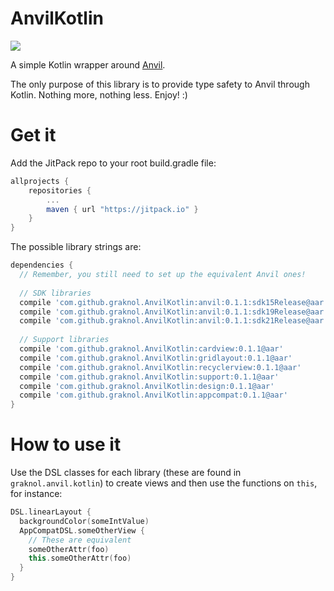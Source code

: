 # AnvilKotlin
[![](https://jitpack.io/v/graknol/AnvilKotlin.svg)](https://jitpack.io/#graknol/AnvilKotlin)

A simple Kotlin wrapper around [Anvil](https://github.com/zserge/anvil).

The only purpose of this library is to provide type safety to Anvil through Kotlin. Nothing more, nothing less. Enjoy! :) 

# Get it

Add the JitPack repo to your root build.gradle file:
```gradle
allprojects {
	repositories {
		...
		maven { url "https://jitpack.io" }
	}
}
```

The possible library strings are:
```gradle
dependencies {
  // Remember, you still need to set up the equivalent Anvil ones!
  
  // SDK libraries
  compile 'com.github.graknol.AnvilKotlin:anvil:0.1.1:sdk15Release@aar'
  compile 'com.github.graknol.AnvilKotlin:anvil:0.1.1:sdk19Release@aar'
  compile 'com.github.graknol.AnvilKotlin:anvil:0.1.1:sdk21Release@aar'
  
  // Support libraries
  compile 'com.github.graknol.AnvilKotlin:cardview:0.1.1@aar'
  compile 'com.github.graknol.AnvilKotlin:gridlayout:0.1.1@aar'
  compile 'com.github.graknol.AnvilKotlin:recyclerview:0.1.1@aar'
  compile 'com.github.graknol.AnvilKotlin:support:0.1.1@aar'
  compile 'com.github.graknol.AnvilKotlin:design:0.1.1@aar'
  compile 'com.github.graknol.AnvilKotlin:appcompat:0.1.1@aar'
}
```

# How to use it

Use the DSL classes for each library (these are found in `graknol.anvil.kotlin`) to create views and then use the functions on `this`, for instance:

```kotlin
DSL.linearLayout {
  backgroundColor(someIntValue)
  AppCompatDSL.someOtherView {
    // These are equivalent
    someOtherAttr(foo)
    this.someOtherAttr(foo)
  }
}
```
